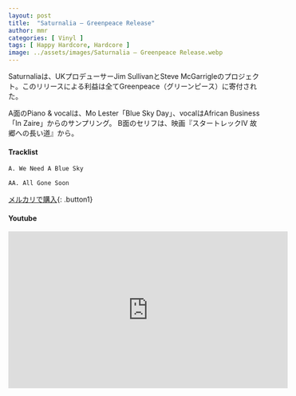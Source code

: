 ```yaml
---
layout: post
title:  "Saturnalia – Greenpeace Release"
author: mmr
categories: [ Vinyl ]
tags: [ Happy Hardcore, Hardcore ]
image: ../assets/images/Saturnalia – Greenpeace Release.webp
---
```


Saturnaliaは、UKプロデューサーJim SullivanとSteve McGarrigleのプロジェクト。このリリースによる利益は全てGreenpeace（グリーンピース）に寄付された。

A面のPiano & vocalは、Mo Lester「Blue Sky Day」、vocalはAfrican Business 「In Zaire」からのサンプリング。 
B面のセリフは、映画『スタートレックIV 故郷への長い道』から。

#### Tracklist
```md
A. We Need A Blue Sky

AA. All Gone Soon
```

[メルカリで購入](https://jp.mercari.com/item/m56917355639?afid=6142608987){: .button1}

#### Youtube
<iframe width="560" height="315" src="https://www.youtube.com/embed/_6ldkOHjgM4?si=v3i6X-TELKexMSy4" title="YouTube video player" frameborder="0" allow="accelerometer; autoplay; clipboard-write; encrypted-media; gyroscope; picture-in-picture; web-share" referrerpolicy="strict-origin-when-cross-origin" allowfullscreen></iframe>